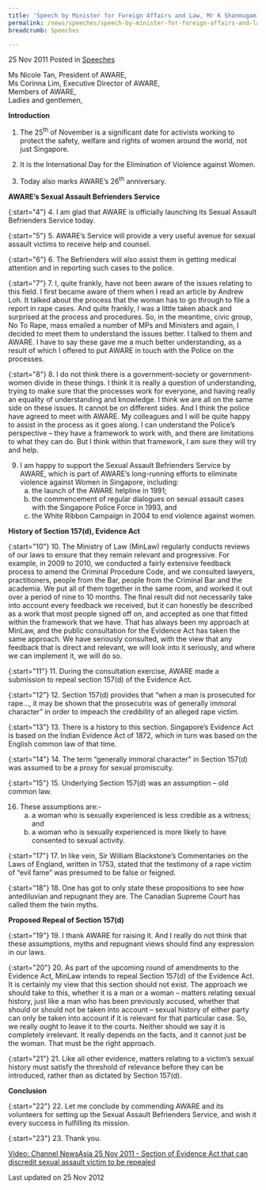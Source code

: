 ```yaml
---
title: 'Speech by Minister for Foreign Affairs and Law, Mr K Shanmugam, at the official launch of AWARE''s Sexual Assault Befrienders Service'
permalink: /news/speeches/speech-by-minister-for-foreign-affairs-and-law-mr-k-shanmugam-at-the-official-launch-of-aware-s
breadcrumb: Speeches

---
```



25 Nov 2011 Posted in [Speeches](/news/speeches)

Ms Nicole Tan, President of AWARE,  
Ms Corinna Lim, Executive Director of AWARE,  
Members of AWARE,  
Ladies and gentlemen,  

**Introduction**


1. The 25<sup>th</sup> of November is a significant date for activists working to protect the safety, welfare and rights of women around the world, not just Singapore.

2. It is the International Day for the Elimination of Violence against Women.

3. Today also marks AWARE’s 26<sup>th</sup> anniversary.


**AWARE’s Sexual Assault Befrienders Service**

{:start="4"}
4. I am glad that AWARE is officially launching its Sexual Assault Befrienders Service today.

{:start="5"}
5. AWARE’s Service will provide a very useful avenue for sexual assault victims to receive help and counsel.

{:start="6"}
6. The Befrienders will also assist them in getting medical attention and in reporting such cases to the police.

{:start="7"}
7. I, quite frankly, have not been aware of the issues relating to this field. I first became aware of them when I read an article by Andrew Loh. It talked about the process that the woman has to go through to file a report in rape cases. And quite frankly, I was a little taken aback and surprised at the process and procedures. So, in the meantime, civic group, No To Rape, mass emailed a number of MPs and Ministers and again, I decided to meet them to understand the issues better. I talked to them and AWARE. I have to say these gave me a much better understanding, as a result of which I offered to put AWARE in touch with the Police on the processes.

{:start="8"}
8. I do not think there is a government-society or government-women divide in these things. I think it is really a question of understanding, trying to make sure that the processes work for everyone, and having really an equality of understanding and knowledge. I think we are all on the same side on these issues. It cannot be on different sides. And I think the police have agreed to meet with AWARE. My colleagues and I will be quite happy to assist in the process as it goes along. I can understand the Police’s perspective – they have a framework to work with, and there are limitations to what they can do. But I think within that framework, I am sure they will try and help.



<ol start="9">
<li>I am happy to support the Sexual Assault Befrienders Service by AWARE, which is part of AWARE’s long-running efforts to eliminate violence against Women in Singapore, including:

<ol style="list-style-type: lower-alpha">
<li> the launch of the AWARE helpline in 1991;</li>
<li> the commencement of regular dialogues on sexual assault cases with the Singapore Police Force in 1993, and</li>
<li> the White Ribbon Campaign in 2004 to end violence against women.</li>
</ol>
</li>
</ol>

**History of Section 157(d), Evidence Act**

{:start="10"}
10. The Ministry of Law (MinLaw) regularly conducts reviews of our laws to ensure that they remain relevant and progressive. For example, in 2009 to 2010, we conducted a fairly extensive feedback process to amend the Criminal Procedure Code, and we consulted lawyers, practitioners, people from the Bar, people from the Criminal Bar and the academia. We put all of them together in the same room, and worked it out over a period of nine to 10 months. The final result did not necessarily take into account every feedback we received, but it can honestly be described as a work that most people signed off on, and accepted as one that fitted within the framework that we have. That has always been my approach at MinLaw, and the public consultation for the Evidence Act has taken the same approach. We have seriously consulted, with the view that any feedback that is direct and relevant, we will look into it seriously, and where we can implement it, we will do so. 

{:start="11"}
11. During the consultation exercise, AWARE made a submission to repeal section 157(d) of the Evidence Act.

{:start="12"}
12. Section 157(d) provides that “when a man is prosecuted for rape..., it may be shown that the prosecutrix was of generally immoral character” in order to impeach the credibility of an alleged rape victim. 

{:start="13"}
13. There is a history to this section. Singapore’s Evidence Act is based on the Indian Evidence Act of 1872, which in turn was based on the English common law of that time.

{:start="14"}
14. The term “generally immoral character” in Section 157(d) was assumed to be a proxy for sexual promiscuity.

{:start="15"}
15. Underlying Section 157(d) was an assumption – old common law.


<ol start="16">
<li>These assumptions are:-

<ol style="list-style-type: lower-alpha">
<li> a woman who is sexually experienced is less credible as a witness; and </li>

<li>a woman who is sexually experienced is more likely to have consented to sexual activity. </li>
</ol>

</li>
</ol>

{:start="17"}
17. In like vein, Sir William Blackstone’s Commentaries on the Laws of England, written in 1753, stated that the testimony of a rape victim of “evil fame” was presumed to be false or feigned.

{:start="18"}
18. One has got to only state these propositions to see how antediluvian and repugnant they are. The Canadian Supreme Court has called them the twin myths.


**Proposed Repeal of Section 157(d)**

{:start="19"}
19. I thank AWARE for raising it. And I really do not think that these assumptions, myths and repugnant views should find any expression in our laws.

{:start="20"}
20. As part of the upcoming round of amendments to the Evidence Act, MinLaw intends to repeal Section 157(d) of the Evidence Act. It is certainly my view that this section should not exist. The approach we should take to this, whether it is a man or a woman – matters relating sexual history, just like a man who has been previously accused, whether that should or should not be taken into account – sexual history of either party can only be taken into account if it is relevant for that particular case. So, we really ought to leave it to the courts. Neither should we say it is completely irrelevant. It really depends on the facts, and it cannot just be the woman. That must be the right approach.

{:start="21"}
21. Like all other evidence, matters relating to a victim’s sexual history must satisfy the threshold of relevance before they can be introduced, rather than as dictated by Section 157(d).


**Conclusion**


{:start="22"}
22. Let me conclude by commending AWARE and its volunteers for setting up the Sexual Assault Befrienders Service, and wish it every success in fulfilling its mission.

{:start="23"}
23. Thank you.


[Video: Channel NewsAsia 25 Nov 2011 - Section of Evidence Act that can discredit sexual assault victim to be repealed](http://www.youtube.com/watch?v=CFNZfciy1C4)


<p class="right-side-updated">Last updated on 25 Nov 2012</p> 


